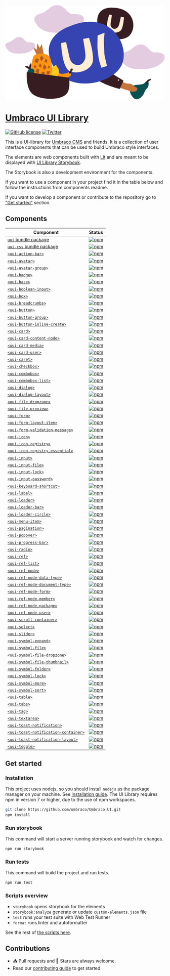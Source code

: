 ![UI Library](docs/images/UI.png)

# [Umbraco UI Library](https://uui.umbraco.com/)

[![GitHub license](https://img.shields.io/badge/license-MIT-blue.svg)](../LICENSE.md) [![Twitter](https://img.shields.io/twitter/follow/umbraco.svg?style=social&label=Follow)](https://twitter.com/intent/follow?screen_name=umbraco)

This is a UI-library for [Umbraco CMS](https://umbraco.com/) and friends. It is a collection of user interface components that can be used to build Umbraco style interfaces.

The elements are web components built with [Lit](https://lit.dev/) and are meant to be displayed with [UI Library Storybook](https://uui.umbraco.com/).

The Storybook is also a development environment for the components.

If you want to use a component in your project find it in the table below and follow the instructions from components readme.

If you want to develop a component or contribute to the repository go to ["Get started"](#get-started) section.

## Components

| Component                                                                                                                        | Status                                                                                                                                                                              |
| -------------------------------------------------------------------------------------------------------------------------------- | ----------------------------------------------------------------------------------------------------------------------------------------------------------------------------------- |
| [`uui` bundle package](https://github.com/umbraco/Umbraco.UI/tree/dev/packages/uui)                                              | [![npm](https://img.shields.io/npm/v/@umbraco-ui/uui?logoColor=%231B264F)](https://www.npmjs.com/package/@umbraco-ui/uui)                                                           |
| [`uui-css` bundle package](https://github.com/umbraco/Umbraco.UI/tree/dev/packages/uui-css)                                      | [![npm](https://img.shields.io/npm/v/@umbraco-ui/uui-css?logoColor=%231B264F)](https://www.npmjs.com/package/@umbraco-ui/uui-css)                                                   |
| [`<uui-action-bar>`](https://github.com/umbraco/Umbraco.UI/tree/dev/packages/uui-action-bar)                                     | [![npm](https://img.shields.io/npm/v/@umbraco-ui/uui-action-bar?logoColor=%231B264F)](https://www.npmjs.com/package/@umbraco-ui/uui-action-bar)                                     |
| [`<uui-avatar>`](https://github.com/umbraco/Umbraco.UI/tree/dev/packages/uui-avatar)                                             | [![npm](https://img.shields.io/npm/v/@umbraco-ui/uui-avatar?logoColor=%231B264F)](https://www.npmjs.com/package/@umbraco-ui/uui-avatar)                                             |
| [`<uui-avatar-group>`](https://github.com/umbraco/Umbraco.UI/tree/dev/packages/uui-avatar-group)                                 | [![npm](https://img.shields.io/npm/v/@umbraco-ui/uui-avatar-group?logoColor=%231B264F)](https://www.npmjs.com/package/@umbraco-ui/uui-avatar-group)                                 |
| [`<uui-badge>`](https://github.com/umbraco/Umbraco.UI/tree/dev/packages/uui-badge)                                               | [![npm](https://img.shields.io/npm/v/@umbraco-ui/uui-badge?logoColor=%231B264F)](https://www.npmjs.com/package/@umbraco-ui/uui-badge)                                               |
| [`<uui-base>`](https://github.com/umbraco/Umbraco.UI/tree/dev/packages/uui-base)                                                 | [![npm](https://img.shields.io/npm/v/@umbraco-ui/uui-base?logoColor=%231B264F)](https://www.npmjs.com/package/@umbraco-ui/uui-base)                                                 |
| [`<uui-boolean-input>`](https://github.com/umbraco/Umbraco.UI/tree/dev/packages/uui-boolean-input)                               | [![npm](https://img.shields.io/npm/v/@umbraco-ui/uui-boolean-input?logoColor=%231B264F)](https://www.npmjs.com/package/@umbraco-ui/uui-boolean-input)                               |
| [`<uui-box>`](https://github.com/umbraco/Umbraco.UI/tree/dev/packages/uui-box)                                                   | [![npm](https://img.shields.io/npm/v/@umbraco-ui/uui-box?logoColor=%231B264F)](https://www.npmjs.com/package/@umbraco-ui/uui-box)                                                   |
| [`<uui-breadcrumbs>`](https://github.com/umbraco/Umbraco.UI/tree/dev/packages/uui-breadcrumbs)                                   | [![npm](https://img.shields.io/npm/v/@umbraco-ui/uui-breadcrumbs?logoColor=%231B264F)](https://www.npmjs.com/package/@umbraco-ui/uui-breadcrumbs)                                   |
| [`<uui-button>`](https://github.com/umbraco/Umbraco.UI/tree/dev/packages/uui-button)                                             | [![npm](https://img.shields.io/npm/v/@umbraco-ui/uui-button?logoColor=%231B264F)](https://www.npmjs.com/package/@umbraco-ui/uui-button)                                             |
| [`<uui-button-group>`](https://github.com/umbraco/Umbraco.UI/tree/dev/packages/uui-button-group)                                 | [![npm](https://img.shields.io/npm/v/@umbraco-ui/uui-button-group?logoColor=%231B264F)](https://www.npmjs.com/package/@umbraco-ui/uui-button-group)                                 |
| [`<uui-button-inline-create>`](https://github.com/umbraco/Umbraco.UI/tree/dev/packages/uui-button-inline-create)                 | [![npm](https://img.shields.io/npm/v/@umbraco-ui/uui-button-inline-create?logoColor=%231B264F)](https://www.npmjs.com/package/@umbraco-ui/uui-button-inline-create)                 |
| [`<uui-card>`](https://github.com/umbraco/Umbraco.UI/tree/dev/packages/uui-card)                                                 | [![npm](https://img.shields.io/npm/v/@umbraco-ui/uui-card?logoColor=%231B264F)](https://www.npmjs.com/package/@umbraco-ui/uui-card)                                                 |
| [`<uui-card-content-node>`](https://github.com/umbraco/Umbraco.UI/tree/dev/packages/uui-card-content-node)                       | [![npm](https://img.shields.io/npm/v/@umbraco-ui/uui-card-content-node?logoColor=%231B264F)](https://www.npmjs.com/package/@umbraco-ui/uui-card-content-node)                       |
| [`<uui-card-media>`](https://github.com/umbraco/Umbraco.UI/tree/dev/packages/uui-card-media)                                     | [![npm](https://img.shields.io/npm/v/@umbraco-ui/uui-card-media?logoColor=%231B264F)](https://www.npmjs.com/package/@umbraco-ui/uui-card-media)                                     |
| [`<uui-card-user>`](https://github.com/umbraco/Umbraco.UI/tree/dev/packages/uui-card-user)                                       | [![npm](https://img.shields.io/npm/v/@umbraco-ui/uui-card-user?logoColor=%231B264F)](https://www.npmjs.com/package/@umbraco-ui/uui-card-user)                                       |
| [`<uui-caret>`](https://github.com/umbraco/Umbraco.UI/tree/dev/packages/uui-caret)                                               | [![npm](https://img.shields.io/npm/v/@umbraco-ui/uui-caret?logoColor=%231B264F)](https://www.npmjs.com/package/@umbraco-ui/uui-caret)                                               |
| [`<uui-checkbox>`](https://github.com/umbraco/Umbraco.UI/tree/dev/packages/uui-checkbox)                                         | [![npm](https://img.shields.io/npm/v/@umbraco-ui/uui-checkbox?logoColor=%231B264F)](https://www.npmjs.com/package/@umbraco-ui/uui-checkbox)                                         |
| [`<uui-combobox>`](https://github.com/umbraco/Umbraco.UI/tree/dev/packages/uui-combobox)                                         | [![npm](https://img.shields.io/npm/v/@umbraco-ui/uui-combobox?logoColor=%231B264F)](https://www.npmjs.com/package/@umbraco-ui/uui-combobox)                                         |
| [`<uui-combobox-list>`](https://github.com/umbraco/Umbraco.UI/tree/dev/packages/uui-combobox-list)                               | [![npm](https://img.shields.io/npm/v/@umbraco-ui/uui-combobox-list?logoColor=%231B264F)](https://www.npmjs.com/package/@umbraco-ui/uui-combobox-list)                               |
| [`<uui-dialog>`](https://github.com/umbraco/Umbraco.UI/tree/dev/packages/uui-dialog)                                             | [![npm](https://img.shields.io/npm/v/@umbraco-ui/uui-dialog?logoColor=%231B264F)](https://www.npmjs.com/package/@umbraco-ui/uui-dialog)                                             |
| [`<uui-dialog-layout>`](https://github.com/umbraco/Umbraco.UI/tree/dev/packages/uui-dialog-layout)                               | [![npm](https://img.shields.io/npm/v/@umbraco-ui/uui-dialog-layout?logoColor=%231B264F)](https://www.npmjs.com/package/@umbraco-ui/uui-dialog-layout)                               |
| [`<uui-file-dropzone>`](https://github.com/umbraco/Umbraco.UI/tree/dev/packages/uui-file-dropzone)                               | [![npm](https://img.shields.io/npm/v/@umbraco-ui/uui-file-dropzone?logoColor=%231B264F)](https://www.npmjs.com/package/@umbraco-ui/uui-file-dropzone)                               |
| [`<uui-file-preview>`](https://github.com/umbraco/Umbraco.UI/tree/dev/packages/uui-file-preview)                                 | [![npm](https://img.shields.io/npm/v/@umbraco-ui/uui-file-preview?logoColor=%231B264F)](https://www.npmjs.com/package/@umbraco-ui/uui-file-preview)                                 |
| [`<uui-form>`](https://github.com/umbraco/Umbraco.UI/tree/dev/packages/uui-form)                                                 | [![npm](https://img.shields.io/npm/v/@umbraco-ui/uui-form?logoColor=%231B264F)](https://www.npmjs.com/package/@umbraco-ui/uui-form)                                                 |
| [`<uui-form-layout-item>`](https://github.com/umbraco/Umbraco.UI/tree/dev/packages/uui-form-layout-item)                         | [![npm](https://img.shields.io/npm/v/@umbraco-ui/uui-form-layout-item?logoColor=%231B264F)](https://www.npmjs.com/package/@umbraco-ui/uui-form-layout-item)                         |
| [`<uui-form-validation-message>`](https://github.com/umbraco/Umbraco.UI/tree/dev/packages/uui-form-validation-message)           | [![npm](https://img.shields.io/npm/v/@umbraco-ui/uui-form-validation-message?logoColor=%231B264F)](https://www.npmjs.com/package/@umbraco-ui/uui-form-validation-message)           |
| [`<uui-icon>`](https://github.com/umbraco/Umbraco.UI/tree/dev/packages/uui-icon)                                                 | [![npm](https://img.shields.io/npm/v/@umbraco-ui/uui-icon?logoColor=%231B264F)](https://www.npmjs.com/package/@umbraco-ui/uui-icon)                                                 |
| [`<uui-icon-registry>`](https://github.com/umbraco/Umbraco.UI/tree/dev/packages/uui-icon-registry)                               | [![npm](https://img.shields.io/npm/v/@umbraco-ui/uui-icon-registry?logoColor=%231B264F)](https://www.npmjs.com/package/@umbraco-ui/uui-icon-registry)                               |
| [`<uui-icon-registry-essential>`](https://github.com/umbraco/Umbraco.UI/tree/dev/packages/uui-icon-registry-essential)           | [![npm](https://img.shields.io/npm/v/@umbraco-ui/uui-icon-registry-essential?logoColor=%231B264F)](https://www.npmjs.com/package/@umbraco-ui/uui-icon-registry-essential)           |
| [`<uui-input>`](https://github.com/umbraco/Umbraco.UI/tree/dev/packages/uui-input)                                               | [![npm](https://img.shields.io/npm/v/@umbraco-ui/uui-input?logoColor=%231B264F)](https://www.npmjs.com/package/@umbraco-ui/uui-input)                                               |
| [`<uui-input-file>`](https://github.com/umbraco/Umbraco.UI/tree/dev/packages/uui-input-file)                                     | [![npm](https://img.shields.io/npm/v/@umbraco-ui/uui-input-file?logoColor=%231B264F)](https://www.npmjs.com/package/@umbraco-ui/uui-input-file)                                     |
| [`<uui-input-lock>`](https://github.com/umbraco/Umbraco.UI/tree/dev/packages/uui-input-lock)                                     | [![npm](https://img.shields.io/npm/v/@umbraco-ui/uui-input-lock?logoColor=%231B264F)](https://www.npmjs.com/package/@umbraco-ui/uui-input-lock)                                     |
| [`<uui-input-password>`](https://github.com/umbraco/Umbraco.UI/tree/dev/packages/uui-input-password)                             | [![npm](https://img.shields.io/npm/v/@umbraco-ui/uui-input-password?logoColor=%231B264F)](https://www.npmjs.com/package/@umbraco-ui/uui-input-password)                             |
| [`<uui-keyboard-shortcut>`](https://github.com/umbraco/Umbraco.UI/tree/dev/packages/uui-keyboard-shortcut)                       | [![npm](https://img.shields.io/npm/v/@umbraco-ui/uui-keyboard-shortcut?logoColor=%231B264F)](https://www.npmjs.com/package/@umbraco-ui/uui-keyboard-shortcut)                       |
| [`<uui-label>`](https://github.com/umbraco/Umbraco.UI/tree/dev/packages/uui-label)                                               | [![npm](https://img.shields.io/npm/v/@umbraco-ui/uui-label?logoColor=%231B264F)](https://www.npmjs.com/package/@umbraco-ui/uui-label)                                               |
| [`<uui-loader>`](https://github.com/umbraco/Umbraco.UI/tree/dev/packages/uui-loader)                                             | [![npm](https://img.shields.io/npm/v/@umbraco-ui/uui-loader?logoColor=%231B264F)](https://www.npmjs.com/package/@umbraco-ui/uui-loader)                                             |
| [`<uui-loader-bar>`](https://github.com/umbraco/Umbraco.UI/tree/dev/packages/uui-loader-bar)                                     | [![npm](https://img.shields.io/npm/v/@umbraco-ui/uui-loader-bar?logoColor=%231B264F)](https://www.npmjs.com/package/@umbraco-ui/uui-loader-bar)                                     |
| [`<uui-loader-circle>`](https://github.com/umbraco/Umbraco.UI/tree/dev/packages/uui-loader-circle)                               | [![npm](https://img.shields.io/npm/v/@umbraco-ui/uui-loader-circle?logoColor=%231B264F)](https://www.npmjs.com/package/@umbraco-ui/uui-loader-circle)                               |
| [`<uui-menu-item>`](https://github.com/umbraco/Umbraco.UI/tree/dev/packages/uui-menu-item)                                       | [![npm](https://img.shields.io/npm/v/@umbraco-ui/uui-menu-item?logoColor=%231B264F)](https://www.npmjs.com/package/@umbraco-ui/uui-menu-item)                                       |
| [`<uui-pagination>`](https://github.com/umbraco/Umbraco.UI/tree/dev/packages/uui-pagination)                                     | [![npm](https://img.shields.io/npm/v/@umbraco-ui/uui-pagination?logoColor=%231B264F)](https://www.npmjs.com/package/@umbraco-ui/uui-pagination)                                     |
| [`<uui-popover>`](https://github.com/umbraco/Umbraco.UI/tree/dev/packages/uui-popover)                                           | [![npm](https://img.shields.io/npm/v/@umbraco-ui/uui-popover?logoColor=%231B264F)](https://www.npmjs.com/package/@umbraco-ui/uui-popover)                                           |
| [`<uui-progress-bar>`](https://github.com/umbraco/Umbraco.UI/tree/dev/packages/uui-progress-bar)                                 | [![npm](https://img.shields.io/npm/v/@umbraco-ui/uui-progress-bar?logoColor=%231B264F)](https://www.npmjs.com/package/@umbraco-ui/uui-progress-bar)                                 |
| [`<uui-radio>`](https://github.com/umbraco/Umbraco.UI/tree/dev/packages/uui-radio)                                               | [![npm](https://img.shields.io/npm/v/@umbraco-ui/uui-radio?logoColor=%231B264F)](https://www.npmjs.com/package/@umbraco-ui/uui-radio)                                               |
| [`<uui-ref>`](https://github.com/umbraco/Umbraco.UI/tree/dev/packages/uui-ref)                                                   | [![npm](https://img.shields.io/npm/v/@umbraco-ui/uui-ref?logoColor=%231B264F)](https://www.npmjs.com/package/@umbraco-ui/uui-ref)                                                   |
| [`<uui-ref-list>`](https://github.com/umbraco/Umbraco.UI/tree/dev/packages/uui-ref-list)                                         | [![npm](https://img.shields.io/npm/v/@umbraco-ui/uui-ref-list?logoColor=%231B264F)](https://www.npmjs.com/package/@umbraco-ui/uui-ref-list)                                         |
| [`<uui-ref-node>`](https://github.com/umbraco/Umbraco.UI/tree/dev/packages/uui-ref-node)                                         | [![npm](https://img.shields.io/npm/v/@umbraco-ui/uui-ref-node?logoColor=%231B264F)](https://www.npmjs.com/package/@umbraco-ui/uui-ref-node)                                         |
| [`<uui-ref-node-data-type>`](https://github.com/umbraco/Umbraco.UI/tree/dev/packages/uui-ref-node-data-type)                     | [![npm](https://img.shields.io/npm/v/@umbraco-ui/uui-ref-node-data-type?logoColor=%231B264F)](https://www.npmjs.com/package/@umbraco-ui/uui-ref-node-data-type)                     |
| [`<uui-ref-node-document-type>`](https://github.com/umbraco/Umbraco.UI/tree/dev/packages/uui-ref-node-document-type)             | [![npm](https://img.shields.io/npm/v/@umbraco-ui/uui-ref-node-document-type?logoColor=%231B264F)](https://www.npmjs.com/package/@umbraco-ui/uui-ref-node-document-type)             |
| [`<uui-ref-node-form>`](https://github.com/umbraco/Umbraco.UI/tree/dev/packages/uui-ref-node-form)                               | [![npm](https://img.shields.io/npm/v/@umbraco-ui/uui-ref-node-form?logoColor=%231B264F)](https://www.npmjs.com/package/@umbraco-ui/uui-ref-node-form)                               |
| [`<uui-ref-node-member>`](https://github.com/umbraco/Umbraco.UI/tree/dev/packages/uui-ref-node-member)                           | [![npm](https://img.shields.io/npm/v/@umbraco-ui/uui-ref-node-member?logoColor=%231B264F)](https://www.npmjs.com/package/@umbraco-ui/uui-ref-node-member)                           |
| [`<uui-ref-node-package>`](https://github.com/umbraco/Umbraco.UI/tree/dev/packages/uui-ref-node-package)                         | [![npm](https://img.shields.io/npm/v/@umbraco-ui/uui-ref-node-package?logoColor=%231B264F)](https://www.npmjs.com/package/@umbraco-ui/uui-ref-node-package)                         |
| [`<uui-ref-node-user>`](https://github.com/umbraco/Umbraco.UI/tree/dev/packages/uui-ref-node-user)                               | [![npm](https://img.shields.io/npm/v/@umbraco-ui/uui-ref-node-user?logoColor=%231B264F)](https://www.npmjs.com/package/@umbraco-ui/uui-ref-node-user)                               |
| [`<uui-scroll-container>`](https://github.com/umbraco/Umbraco.UI/tree/dev/packages/uui-scroll-container)                         | [![npm](https://img.shields.io/npm/v/@umbraco-ui/uui-scroll-container?logoColor=%231B264F)](https://www.npmjs.com/package/@umbraco-ui/uui-scroll-container)                         |
| [`<uui-select>`](https://github.com/umbraco/Umbraco.UI/tree/dev/packages/uui-select)                                             | [![npm](https://img.shields.io/npm/v/@umbraco-ui/uui-select?logoColor=%231B264F)](https://www.npmjs.com/package/@umbraco-ui/uui-select)                                             |
| [`<uui-slider>`](https://github.com/umbraco/Umbraco.UI/tree/dev/packages/uui-slider)                                             | [![npm](https://img.shields.io/npm/v/@umbraco-ui/uui-slider?logoColor=%231B264F)](https://www.npmjs.com/package/@umbraco-ui/uui-slider)                                             |
| [`<uui-symbol-expand>`](https://github.com/umbraco/Umbraco.UI/tree/dev/packages/uui-symbol-expand)                               | [![npm](https://img.shields.io/npm/v/@umbraco-ui/uui-symbol-expand?logoColor=%231B264F)](https://www.npmjs.com/package/@umbraco-ui/uui-symbol-expand)                               |
| [`<uui-symbol-file>`](https://github.com/umbraco/Umbraco.UI/tree/dev/packages/uui-symbol-file)                                   | [![npm](https://img.shields.io/npm/v/@umbraco-ui/uui-symbol-file?logoColor=%231B264F)](https://www.npmjs.com/package/@umbraco-ui/uui-symbol-file)                                   |
| [`<uui-symbol-file-dropzone>`](https://github.com/umbraco/Umbraco.UI/tree/dev/packages/uui-symbol-file-dropzone)                 | [![npm](https://img.shields.io/npm/v/@umbraco-ui/uui-symbol-file-dropzone?logoColor=%231B264F)](https://www.npmjs.com/package/@umbraco-ui/uui-symbol-file-dropzone)                 |
| [`<uui-symbol-file-thumbnail>`](https://github.com/umbraco/Umbraco.UI/tree/dev/packages/uui-symbol-file-thumbnail)               | [![npm](https://img.shields.io/npm/v/@umbraco-ui/uui-symbol-file-thumbnail?logoColor=%231B264F)](https://www.npmjs.com/package/@umbraco-ui/uui-symbol-file-thumbnail)               |
| [`<uui-symbol-folder>`](https://github.com/umbraco/Umbraco.UI/tree/dev/packages/uui-symbol-folder)                               | [![npm](https://img.shields.io/npm/v/@umbraco-ui/uui-symbol-folder?logoColor=%231B264F)](https://www.npmjs.com/package/@umbraco-ui/uui-symbol-folder)                               |
| [`<uui-symbol-lock>`](https://github.com/umbraco/Umbraco.UI/tree/dev/packages/uui-symbol-lock)                                   | [![npm](https://img.shields.io/npm/v/@umbraco-ui/uui-symbol-lock?logoColor=%231B264F)](https://www.npmjs.com/package/@umbraco-ui/uui-symbol-lock)                                   |
| [`<uui-symbol-more>`](https://github.com/umbraco/Umbraco.UI/tree/dev/packages/uui-symbol-more)                                   | [![npm](https://img.shields.io/npm/v/@umbraco-ui/uui-symbol-more?logoColor=%231B264F)](https://www.npmjs.com/package/@umbraco-ui/uui-symbol-more)                                   |
| [`<uui-symbol-sort>`](https://github.com/umbraco/Umbraco.UI/tree/dev/packages/uui-symbol-sort)                                   | [![npm](https://img.shields.io/npm/v/@umbraco-ui/uui-symbol-sort?logoColor=%231B264F)](https://www.npmjs.com/package/@umbraco-ui/uui-symbol-sort)                                   |
| [`<uui-table>`](https://github.com/umbraco/Umbraco.UI/tree/dev/packages/uui-table)                                               | [![npm](https://img.shields.io/npm/v/@umbraco-ui/uui-table?logoColor=%231B264F)](https://www.npmjs.com/package/@umbraco-ui/uui-table)                                               |
| [`<uui-tabs>`](https://github.com/umbraco/Umbraco.UI/tree/dev/packages/uui-tabs)                                                 | [![npm](https://img.shields.io/npm/v/@umbraco-ui/uui-tabs?logoColor=%231B264F)](https://www.npmjs.com/package/@umbraco-ui/uui-tabs)                                                 |
| [`<uui-tag>`](https://github.com/umbraco/Umbraco.UI/tree/dev/packages/uui-tag)                                                   | [![npm](https://img.shields.io/npm/v/@umbraco-ui/uui-tag?logoColor=%231B264F)](https://www.npmjs.com/package/@umbraco-ui/uui-tag)                                                   |
| [`<uui-textarea>`](https://github.com/umbraco/Umbraco.UI/tree/dev/packages/uui-textarea)                                         | [![npm](https://img.shields.io/npm/v/@umbraco-ui/uui-textarea?logoColor=%231B264F)](https://www.npmjs.com/package/@umbraco-ui/uui-textarea)                                         |
| [`<uui-toast-notification>`](https://github.com/umbraco/Umbraco.UI/tree/dev/packages/uui-toast-notification)                     | [![npm](https://img.shields.io/npm/v/@umbraco-ui/uui-toast-notification?logoColor=%231B264F)](https://www.npmjs.com/package/@umbraco-ui/uui-toast-notification)                     |
| [`<uui-toast-notification-container>`](https://github.com/umbraco/Umbraco.UI/tree/dev/packages/uui-toast-notification-container) | [![npm](https://img.shields.io/npm/v/@umbraco-ui/uui-toast-notification-container?logoColor=%231B264F)](https://www.npmjs.com/package/@umbraco-ui/uui-toast-notification-container) |
| [`<uui-toast-notification-layout>`](https://github.com/umbraco/Umbraco.UI/tree/dev/packages/uui-toast-notification-layout)       | [![npm](https://img.shields.io/npm/v/@umbraco-ui/uui-toast-notification-layout?logoColor=%231B264F)](https://www.npmjs.com/package/@umbraco-ui/uui-toast-notification-layout)       |
| [`<uui-toggle>`](https://github.com/umbraco/Umbraco.UI/tree/dev/packages/uui-toggle)                                             | [![npm](https://img.shields.io/npm/v/@umbraco-ui/uui-toggle?logoColor=%231B264F)](https://www.npmjs.com/package/@umbraco-ui/uui-toggle)                                             |

## Get started

### Installation

This project uses nodejs, so you should install `nodejs` as the package manager on your machine. See [installation guide](https://nodejs.org/en/). The UI Library requires npm in version 7 or higher, due to the use of npm workspaces.

```sh
git clone https://github.com/umbraco/Umbraco.UI.git
npm install
```

### Run storybook

This command will start a server running storybook and watch for changes.

```sh
npm run storybook
```

### Run tests

This command will build the project and run tests.

```sh
npm run test
```

### Scripts overview

- `storybook` opens storybook for the elements
- `storybook:analyze` generate or update `custom-elements.json` file
- `test` runs your test suite with Web Test Runner
- `format` runs linter and autoformatter

See the rest of [the scripts here](docs/SCRIPTS.md).

## Contributions

- 📥 Pull requests and 🌟 Stars are always welcome.
- Read our [contributing guide](docs/CONTRIBUTING.md) to get started.
